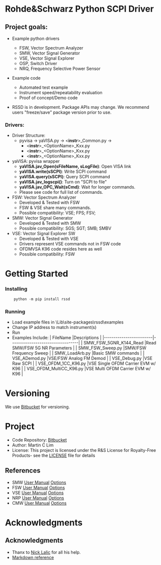 Rohde&Schwarz Python SCPI Driver
=====================================================================

## Project goals:
* Example python drivers
    * FSW, Vector Spectrum Analyzer
    * SMW, Vector Signal Generator
    * VSE, Vector Signal Explorer
    * OSP, Switch Driver
    * NRQ, Frequency Selective Power Sensor

* Example code 
    * Automated test example
    * Instrument speed/repeatability evaluation
    * Proof of concept/Demo code
    
* RSSD is in development.  Package APIs may change. We recommend users "freeze/save" package version prior to use.

### Drivers:
* Driver Structure: 
    * pyvisa &rarr; yaVISA.py &rarr; &lt;**instr**&gt;\_Common.py &rarr; 
        * &lt;**instr**&gt;\_&lt;OptionName&gt;\_Kxx.py
        * &lt;**instr**&gt;\_&lt;OptionName&gt;\_Kxx.py
        * &lt;**instr**&gt;\_&lt;OptionName&gt;\_Kxx.py
* yaVISA: pyvisa wrapper
    * **yaVISA.jav_Open(sFileName, sLogFile)**: Open VISA link
    * **yaVISA.write(sSCPI)**: Write SCPI command
    * **yaVISA.query(sSCPI)**: Query SCPI command
    * **yaVISA.jav_logscpi()**: Turn on "SCPI to file"
    * **yaVISA.jav_OPC_Wait(sCmd)**: Wait for longer commands.
    * Please see code for full list of commands.
* FSW: Vector Spectrum Analyzer
    * Developed & Tested with FSW
    * FSW & VSE share many commands.
    * Possible compatibility: VSE; FPS; FSV;
* SMW: Vector Signal Generator
    * Developed & Tested with SMW
    * Possible compatibility: SGS; SGT; SMB; SMBV
* VSE: Vector Signal Explorer SW
    * Developed & Tested with VSE
    * Drivers represent VSE commands not in FSW code
    * OFDMVSA K96 code resides here as well
    * Possible compatibility: FSW

Getting Started
=====================================================================

### Installing
```python
    python -m pip install rssd
```

### Running
* Load example files in <Python>\Lib\site-packages\rssd\examples
* Change IP address to match instrument(s)
* Run
* Examples Include:
    | FileName                |Descriptions                       |
    |-------------------------|-----------------------------------|
    | SMW_FSW_5GNR_K144_Read  |Read SMW/FSW 5G NR Parameters      |
    | SMW_FSW_Sweep.py        |SMW/FSW Frequency Sweep            |
    | SMW_LoadArb.py          |Basic SMW commands                 |
    | VSE_ADemod.py           |VSE/FSW Analog FM Demod            |
    | VSE_Debug.py            |VSE Raw SCPI                       |
    | VSE_OFDM_1CC_K96.py     |VSE Single OFDM Carrier EVM w/ K96 |
    | VSE_OFDM_MultiCC_K96.py |VSE Multi  OFDM Carrier EVM w/ K96 |


Versioning
=====================================================================
We use [Bitbucket](http://www.bitbucket.com/) for versioning. 


Project 
=====================================================================

* Code Repository: [Bitbucket](https://bitbucket.org/mclim/rs_scpi_driver/) 
* Author: Martin C Lim 
* License: This project is licensed under the R&S License for Royalty-Free Products- see the [LICENSE](LICENSE.txt) file for details

## References
* SMW [User Manual](https://www.rohde-schwarz.com/us/search_63238.html?term=smw+vector+user+manual&sort=relevance) [Options](https://www.rohde-schwarz.com/us/product/smw200a)
* FSW [User Manual](https://www.rohde-schwarz.com/us/search_63238.html?term=FSW+user+manual&sort=relevance) [Options](https://www.rohde-schwarz.com/us/product/fsw)
* VSE [User Manual](https://www.rohde-schwarz.com/us/search_63238.html?term=vse+base+user+manual) [Options](https://www.rohde-schwarz.com/us/product/vse)
* NRP [User Manual](https://www.rohde-schwarz.com/us/search_63238.html?term=nrp_s_sn+user+manual) [Options](https://www.rohde-schwarz.com/us/product/nrp_s_sn)
* CMW [User Manual](https://www.rohde-schwarz.com/us/search_63238.html?term=cmw+user+manual) [Options](https://www.rohde-schwarz.com/us/product/CMW500)

Acknowledgments
=====================================================================

## Acknowledgments
* Thanx to [Nick Lalic](https://pypi.org/project/rohdeschwarz/) for all his help.
* [Markdown reference](https://github.com/adam-p/markdown-here/wiki/Markdown-Cheatsheet)


